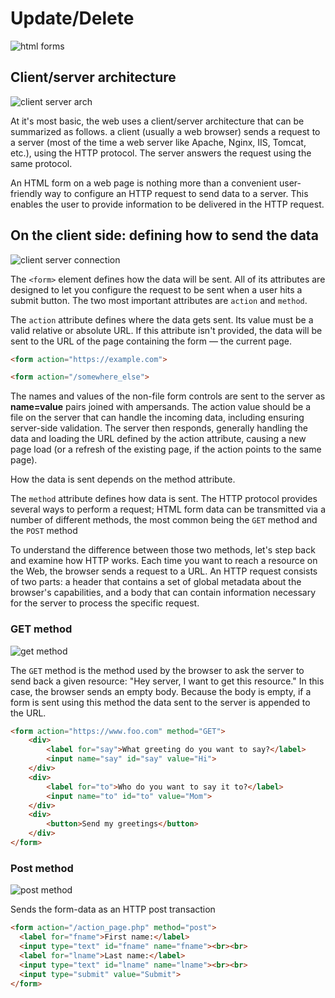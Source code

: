 # Update/Delete

![html forms](https://camo.githubusercontent.com/819fbe496f2b424922b7e7fbb7e6f0cb42016dfc46ba6410c428dcb860ca8489/68747470733a2f2f6361726565726b61726d612e636f6d2f626c6f672f77702d636f6e74656e742f75706c6f6164732f323032302f30332f68746d6c2d666f726d732e6a7067)

## Client/server architecture

![client server arch](https://camo.githubusercontent.com/6fbe138d465d7fbdf77d2ef0f55b109d7d23d7a580c46e724ca8ec038ad20df9/68747470733a2f2f646576656c6f7065722e6d6f7a696c6c612e6f72672f66696c65732f343239312f636c69656e742d7365727665722e706e67)

At it's most basic, the web uses a client/server architecture that can be summarized as follows. a client (usually a web browser) sends a request to a server (most of the time a web server like Apache, Nginx, IIS, Tomcat, etc.), using the HTTP protocol. The server answers the request using the same protocol.

An HTML form on a web page is nothing more than a convenient user-friendly way to configure an HTTP request to send data to a server. This enables the user to provide information to be delivered in the HTTP request.

## On the client side: defining how to send the data

![client server connection](https://camo.githubusercontent.com/402f4c16f80b75ffcdc38f7e1e77959b39216df5dd9bb8fe4d8b8bb5e05c084f/68747470733a2f2f322e62702e626c6f6773706f742e636f6d2f2d59334934654e557a6474302f56465441324367494e79492f41414141414141415537772f7a555959475574315a5f342f73313630302f646966666572656e63655f6265747765656e5f6765745f616e645f706f73745f6d6574686f642e706e67)

The `<form>` element defines how the data will be sent. All of its attributes are designed to let you configure the request to be sent when a user hits a submit button. The two most important attributes are `action` and `method`.

The `action` attribute defines where the data gets sent. Its value must be a valid relative or absolute URL. If this attribute isn't provided, the data will be sent to the URL of the page containing the form — the current page.

```html
<form action="https://example.com">
```

```html
<form action="/somewhere_else">
```

The names and values of the non-file form controls are sent to the server as **name=value** pairs joined with ampersands. The action value should be a file on the server that can handle the incoming data, including ensuring server-side validation. The server then responds, generally handling the data and loading the URL defined by the action attribute, causing a new page load (or a refresh of the existing page, if the action points to the same page).

How the data is sent depends on the method attribute.

The `method` attribute defines how data is sent. The HTTP protocol provides several ways to perform a request; HTML form data can be transmitted via a number of different methods, the most common being the `GET` method and the `POST` method

To understand the difference between those two methods, let's step back and examine how HTTP works. Each time you want to reach a resource on the Web, the browser sends a request to a URL. An HTTP request consists of two parts: a header that contains a set of global metadata about the browser's capabilities, and a body that can contain information necessary for the server to process the specific request.

### GET method

![get method](https://camo.githubusercontent.com/635d4410466777dd92ecb3d3bb0b4d9450a0686b3e6eed237eecc51132466bc5/68747470733a2f2f646f63706c617965722e6e65742f646f63732d696d616765732f34342f31343432383336352f696d616765732f706167655f31342e6a7067)

The `GET` method is the method used by the browser to ask the server to send back a given resource: "Hey server, I want to get this resource." In this case, the browser sends an empty body. Because the body is empty, if a form is sent using this method the data sent to the server is appended to the URL.

```html
<form action="https://www.foo.com" method="GET">
    <div>  
        <label for="say">What greeting do you want to say?</label>
        <input name="say" id="say" value="Hi">
    </div>
    <div>
        <label for="to">Who do you want to say it to?</label>
        <input name="to" id="to" value="Mom">
    </div>
    <div>
        <button>Send my greetings</button>
    </div>
</form>
```

### Post method

![post method](https://camo.githubusercontent.com/900c15f0103a025e75c2298b4d461b38027f34babb8927b2c83fb566f97bf649/68747470733a2f2f7777772e6775727539392e636f6d2f696d616765732f323031332f30342f706f73745f666f726d5f7375626d697373696f6e2e706e67)

Sends the form-data as an HTTP post transaction

```html
<form action="/action_page.php" method="post">
  <label for="fname">First name:</label>
  <input type="text" id="fname" name="fname"><br><br>
  <label for="lname">Last name:</label>
  <input type="text" id="lname" name="lname"><br><br>
  <input type="submit" value="Submit">
</form>
```

